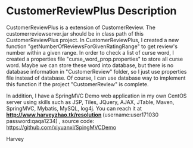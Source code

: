 # CustomerReviewPlus Description

CustomerReviewPlus is a extension of CustomerReview. The customerreviewserver.jar should be in class path of this CustomerReviewPlus project.
In CustomerReviewPlus, I created a new function "getNumberOfReviewsForGivenRatingRange" to get review's number within a given range.
In order to check a list of curse word, I created a properties file "curse_word_prop.properties" to store all curse word. Maybe we can store these word into database, but there is no database information in "CustomerReview" folder, so I just use properties file instead of database. Of course, I can use database way to implement this function if the project "CustomerReview" is complete.

In addition, I have a SpringMVC Demo web application in my own CentOS server using skills such as JSP, Tiles, JQuery, AJAX, JTable, Maven, SpringMVC, Mybatis, MySQL, log4j. You can reach it at <b> http://www.harveyzhao.tk/resolution  </b>  (username:user171030 password:qaqa1234) , source code: https://github.com/xiyuanxi/SpingMVCDemo

Harvey


 